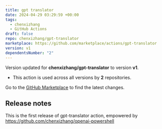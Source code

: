 ```yaml
---
title: gpt translator
date: 2024-04-29 03:29:59 +00:00
tags:
  - chenxizhang
  - GitHub Actions
draft: false
repo: chenxizhang/gpt-translator
marketplace: https://github.com/marketplace/actions/gpt-translator
version: v1
dependentsNumber: "2"
---
```



Version updated for **chenxizhang/gpt-translator** to version **v1**.
- This action is used across all versions by **2** repositories.

Go to the [GitHub Marketplace](https://github.com/marketplace/actions/gpt-translator) to find the latest changes.

## Release notes

This is the first release of gpt-translator action, empowered by https://github.com/chenxizhang/openai-powershell
